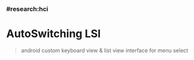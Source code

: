 ### #research:hci

# AutoSwitching LSI
> android custom keyboard view & list view interface for menu select
